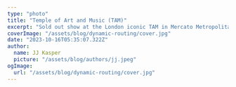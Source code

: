 ```yaml
---
type: "photo"
title: "Temple of Art and Music (TAM)"
excerpt: "Sold out show at the London iconic TAM in Mercato Metropolitano (Elephant & Castle)"
coverImage: "/assets/blog/dynamic-routing/cover.jpg"
date: "2023-10-16T05:35:07.322Z"
author:
  name: JJ Kasper
  picture: "/assets/blog/authors/jj.jpeg"
ogImage:
  url: "/assets/blog/dynamic-routing/cover.jpg"
---
```

